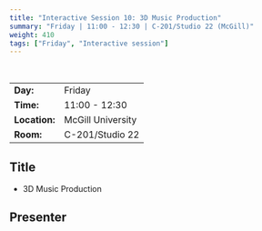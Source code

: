```yaml
---
title: "Interactive Session 10: 3D Music Production"
summary: "Friday | 11:00 - 12:30 | C-201/Studio 22 (McGill)"
weight: 410
tags: ["Friday", "Interactive session"]
---
```


<br>

|               |                   |
| ------------- | ----------------- |
| **Day:**      | Friday            |
| **Time:**     | 11:00 - 12:30     |
| **Location:** | McGill University |
| **Room:**     | C-201/Studio 22   |

## Title

- 3D Music Production

## Presenter

<!-- - [Denis Martin]({{ relref "/author/denis-crespin" }}) -->

<!--
## Description

-->
